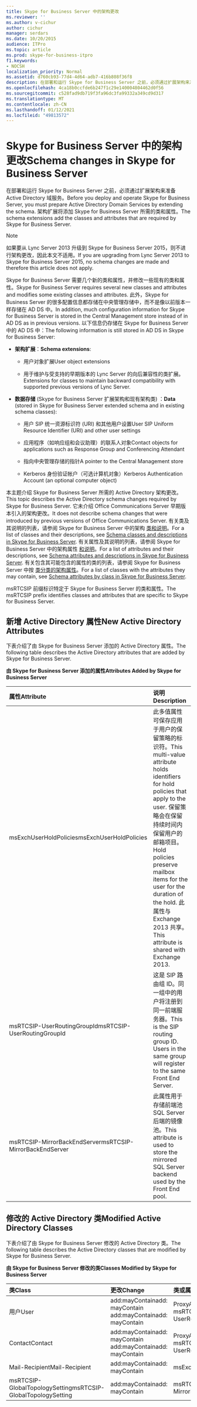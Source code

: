 ```yaml
---
title: Skype for Business Server 中的架构更改
ms.reviewer: ''
ms.author: v-cichur
author: cichur
manager: serdars
ms.date: 10/20/2015
audience: ITPro
ms.topic: article
ms.prod: skype-for-business-itpro
f1.keywords:
- NOCSH
localization_priority: Normal
ms.assetid: d760cb93-77d4-4d64-adb7-416b808f36f8
description: 在部署和运行 Skype for Business Server 之前，必须通过扩展架构来准备 Active Directory 域服务。 架构扩展将添加 Skype for Business Server 所需的类和属性。
ms.openlocfilehash: 4ca18b0ccfde6b247f1c29e140004804462d0f56
ms.sourcegitcommit: c528fad9db719f3fa96dc3fa99332a349cd9d317
ms.translationtype: MT
ms.contentlocale: zh-CN
ms.lasthandoff: 01/12/2021
ms.locfileid: "49813572"
---
```

# <a name="schema-changes-in-skype-for-business-server"></a><span data-ttu-id="f9000-104">Skype for Business Server 中的架构更改</span><span class="sxs-lookup"><span data-stu-id="f9000-104">Schema changes in Skype for Business Server</span></span>
 
<span data-ttu-id="f9000-105">在部署和运行 Skype for Business Server 之前，必须通过扩展架构来准备 Active Directory 域服务。</span><span class="sxs-lookup"><span data-stu-id="f9000-105">Before you deploy and operate Skype for Business Server, you must prepare Active Directory Domain Services by extending the schema.</span></span> <span data-ttu-id="f9000-106">架构扩展将添加 Skype for Business Server 所需的类和属性。</span><span class="sxs-lookup"><span data-stu-id="f9000-106">The schema extensions add the classes and attributes that are required by Skype for Business Server.</span></span>

> [!NOTE]
> <span data-ttu-id="f9000-107">如果要从 Lync Server 2013 升级到 Skype for Business Server 2015，则不进行架构更改，因此本文不适用。</span><span class="sxs-lookup"><span data-stu-id="f9000-107">If you are upgrading from Lync Server 2013 to Skype for Business Server 2015, no schema changes are made and therefore this article does not apply.</span></span>
  
<span data-ttu-id="f9000-108">Skype for Business Server 需要几个新的类和属性，并修改一些现有的类和属性。</span><span class="sxs-lookup"><span data-stu-id="f9000-108">Skype for Business Server requires several new classes and attributes and modifies some existing classes and attributes.</span></span> <span data-ttu-id="f9000-109">此外，Skype for Business Server 的很多配置信息都存储在中央管理存储中，而不是像以前版本一样存储在 AD DS 中。</span><span class="sxs-lookup"><span data-stu-id="f9000-109">In addition, much configuration information for Skype for Business Server is stored in the Central Management store instead of in AD DS as in previous versions.</span></span> <span data-ttu-id="f9000-110">以下信息仍存储在 Skype for Business Server 中的 AD DS 中：</span><span class="sxs-lookup"><span data-stu-id="f9000-110">The following information is still stored in AD DS in Skype for Business Server:</span></span>
  
- <span data-ttu-id="f9000-111">**架构扩展**：</span><span class="sxs-lookup"><span data-stu-id="f9000-111">**Schema extensions**:</span></span>
    
  - <span data-ttu-id="f9000-112">用户对象扩展</span><span class="sxs-lookup"><span data-stu-id="f9000-112">User object extensions</span></span>
    
  - <span data-ttu-id="f9000-113">用于维护与受支持的早期版本的 Lync Server 的向后兼容性的类扩展。</span><span class="sxs-lookup"><span data-stu-id="f9000-113">Extensions for classes to maintain backward compatibility with supported previous versions of Lync Server.</span></span>
    
- <span data-ttu-id="f9000-114">**数据存储** (Skype for Business Server 扩展架构和现有架构类) ：</span><span class="sxs-lookup"><span data-stu-id="f9000-114">**Data** (stored in Skype for Business Server extended schema and in existing schema classes):</span></span>
    
  - <span data-ttu-id="f9000-115">用户 SIP 统一资源标识符 (URI) 和其他用户设置</span><span class="sxs-lookup"><span data-stu-id="f9000-115">User SIP Uniform Resource Identifier (URI) and other user settings</span></span>
    
  - <span data-ttu-id="f9000-116">应用程序（如响应组和会议助理）的联系人对象</span><span class="sxs-lookup"><span data-stu-id="f9000-116">Contact objects for applications such as Response Group and Conferencing Attendant</span></span>
    
  - <span data-ttu-id="f9000-117">指向中央管理存储的指针</span><span class="sxs-lookup"><span data-stu-id="f9000-117">A pointer to the Central Management store</span></span>
    
  - <span data-ttu-id="f9000-118">Kerberos 身份验证帐户（可选计算机对象）</span><span class="sxs-lookup"><span data-stu-id="f9000-118">Kerberos Authentication Account (an optional computer object)</span></span>
    
<span data-ttu-id="f9000-119">本主题介绍 Skype for Business Server 所需的 Active Directory 架构更改。</span><span class="sxs-lookup"><span data-stu-id="f9000-119">This topic describes the Active Directory schema changes required by Skype for Business Server.</span></span> <span data-ttu-id="f9000-120">它未介绍 Office Communications Server 早期版本引入的架构更改。</span><span class="sxs-lookup"><span data-stu-id="f9000-120">It does not describe schema changes that were introduced by previous versions of Office Communications Server.</span></span> <span data-ttu-id="f9000-121">有关类及其说明的列表，请参阅 Skype for Business Server 中的架构 [类和说明](schema-classes-and-descriptions.md)。</span><span class="sxs-lookup"><span data-stu-id="f9000-121">For a list of classes and their descriptions, see [Schema classes and descriptions in Skype for Business Server](schema-classes-and-descriptions.md).</span></span> <span data-ttu-id="f9000-122">有关属性及其说明的列表，请参阅 Skype for Business Server 中的架构属性 [和说明](schema-attributes-and-descriptions.md)。</span><span class="sxs-lookup"><span data-stu-id="f9000-122">For a list of attributes and their descriptions, see [Schema attributes and descriptions in Skype for Business Server](schema-attributes-and-descriptions.md).</span></span> <span data-ttu-id="f9000-123">有关包含其可能包含的属性的类的列表，请参阅 Skype for Business Server 中按 [类分类的架构属性](schema-attributes-by-class.md)。</span><span class="sxs-lookup"><span data-stu-id="f9000-123">For a list of classes with the attributes they may contain, see [Schema attributes by class in Skype for Business Server](schema-attributes-by-class.md).</span></span>
  
<span data-ttu-id="f9000-124">msRTCSIP 前缀标识特定于 Skype for Business Server 的类和属性。</span><span class="sxs-lookup"><span data-stu-id="f9000-124">The msRTCSIP prefix identifies classes and attributes that are specific to Skype for Business Server.</span></span>
  
## <a name="new-active-directory-attributes"></a><span data-ttu-id="f9000-125">新增 Active Directory 属性</span><span class="sxs-lookup"><span data-stu-id="f9000-125">New Active Directory Attributes</span></span>

<span data-ttu-id="f9000-126">下表介绍了由 Skype for Business Server 添加的 Active Directory 属性。</span><span class="sxs-lookup"><span data-stu-id="f9000-126">The following table describes the Active Directory attributes that are added by Skype for Business Server.</span></span>
  
<span data-ttu-id="f9000-127">**由 Skype for Business Server 添加的属性**</span><span class="sxs-lookup"><span data-stu-id="f9000-127">**Attributes Added by Skype for Business Server**</span></span>

|<span data-ttu-id="f9000-128">**属性**</span><span class="sxs-lookup"><span data-stu-id="f9000-128">**Attribute**</span></span>|<span data-ttu-id="f9000-129">**说明**</span><span class="sxs-lookup"><span data-stu-id="f9000-129">**Description**</span></span>|
|:-----|:-----|
|<span data-ttu-id="f9000-130">msExchUserHoldPolicies</span><span class="sxs-lookup"><span data-stu-id="f9000-130">msExchUserHoldPolicies</span></span>  <br/> |<span data-ttu-id="f9000-131">此多值属性可保存应用于用户的保留策略的标识符。</span><span class="sxs-lookup"><span data-stu-id="f9000-131">This multi-value attribute holds identifiers for hold policies that apply to the user.</span></span> <span data-ttu-id="f9000-132">保留策略会在保留持续时间内保留用户的邮箱项目。</span><span class="sxs-lookup"><span data-stu-id="f9000-132">Hold policies preserve mailbox items for the user for the duration of the hold.</span></span> <span data-ttu-id="f9000-133">此属性与 Exchange 2013 共享。</span><span class="sxs-lookup"><span data-stu-id="f9000-133">This attribute is shared with Exchange 2013.</span></span>  <br/> |
|<span data-ttu-id="f9000-134">msRTCSIP-UserRoutingGroupId</span><span class="sxs-lookup"><span data-stu-id="f9000-134">msRTCSIP-UserRoutingGroupId</span></span>  <br/> |<span data-ttu-id="f9000-p106">这是 SIP 路由组 ID。同一组中的用户将注册到同一前端服务器。</span><span class="sxs-lookup"><span data-stu-id="f9000-p106">This is the SIP routing group ID. Users in the same group will register to the same Front End Server.</span></span>  <br/> |
|<span data-ttu-id="f9000-137">msRTCSIP-MirrorBackEndServer</span><span class="sxs-lookup"><span data-stu-id="f9000-137">msRTCSIP-MirrorBackEndServer</span></span>  <br/> |<span data-ttu-id="f9000-138">此属性用于存储前端池SQL Server后端的镜像池。</span><span class="sxs-lookup"><span data-stu-id="f9000-138">This attribute is used to store the mirrored SQL Server backend used by the Front End pool.</span></span>  <br/> |
   
## <a name="modified-active-directory-classes"></a><span data-ttu-id="f9000-139">修改的 Active Directory 类</span><span class="sxs-lookup"><span data-stu-id="f9000-139">Modified Active Directory Classes</span></span>

<span data-ttu-id="f9000-140">下表介绍了由 Skype for Business Server 修改的 Active Directory 类。</span><span class="sxs-lookup"><span data-stu-id="f9000-140">The following table describes the Active Directory classes that are modified by Skype for Business Server.</span></span>
  
<span data-ttu-id="f9000-141">**由 Skype for Business Server 修改的类**</span><span class="sxs-lookup"><span data-stu-id="f9000-141">**Classes Modified by Skype for Business Server**</span></span>

|<span data-ttu-id="f9000-142">**类**</span><span class="sxs-lookup"><span data-stu-id="f9000-142">**Class**</span></span>|<span data-ttu-id="f9000-143">**更改**</span><span class="sxs-lookup"><span data-stu-id="f9000-143">**Change**</span></span>|<span data-ttu-id="f9000-144">**类或属性**</span><span class="sxs-lookup"><span data-stu-id="f9000-144">**Class or Attribute**</span></span>|
|:-----|:-----|:-----|
|<span data-ttu-id="f9000-145">用户</span><span class="sxs-lookup"><span data-stu-id="f9000-145">User</span></span>  <br/> |<span data-ttu-id="f9000-146">add:mayContain</span><span class="sxs-lookup"><span data-stu-id="f9000-146">add: mayContain</span></span>  <br/> <span data-ttu-id="f9000-147">add:mayContain</span><span class="sxs-lookup"><span data-stu-id="f9000-147">add: mayContain</span></span>  <br/> |<span data-ttu-id="f9000-148">ProxyAddresses</span><span class="sxs-lookup"><span data-stu-id="f9000-148">ProxyAddresses</span></span>  <br/> <span data-ttu-id="f9000-149">msRTCSIP-UserRoutingGroupId</span><span class="sxs-lookup"><span data-stu-id="f9000-149">msRTCSIP-UserRoutingGroupId</span></span>  <br/> |
|<span data-ttu-id="f9000-150">Contact</span><span class="sxs-lookup"><span data-stu-id="f9000-150">Contact</span></span>  <br/> |<span data-ttu-id="f9000-151">add:mayContain</span><span class="sxs-lookup"><span data-stu-id="f9000-151">add: mayContain</span></span>  <br/> <span data-ttu-id="f9000-152">add:mayContain</span><span class="sxs-lookup"><span data-stu-id="f9000-152">add: mayContain</span></span>  <br/> |<span data-ttu-id="f9000-153">ProxyAddresses</span><span class="sxs-lookup"><span data-stu-id="f9000-153">ProxyAddresses</span></span>  <br/> <span data-ttu-id="f9000-154">msRTCSIP-UserRoutingGroupId</span><span class="sxs-lookup"><span data-stu-id="f9000-154">msRTCSIP-UserRoutingGroupId</span></span>  <br/> |
|<span data-ttu-id="f9000-155">Mail-Recipient</span><span class="sxs-lookup"><span data-stu-id="f9000-155">Mail-Recipient</span></span>  <br/> |<span data-ttu-id="f9000-156">add:mayContain</span><span class="sxs-lookup"><span data-stu-id="f9000-156">add: mayContain</span></span>  <br/> |<span data-ttu-id="f9000-157">msExchUserHoldPolicies</span><span class="sxs-lookup"><span data-stu-id="f9000-157">msExchUserHoldPolicies</span></span>  <br/> |
|<span data-ttu-id="f9000-158">msRTCSIP-GlobalTopologySetting</span><span class="sxs-lookup"><span data-stu-id="f9000-158">msRTCSIP-GlobalTopologySetting</span></span>  <br/> |<span data-ttu-id="f9000-159">add:mayContain</span><span class="sxs-lookup"><span data-stu-id="f9000-159">add: mayContain</span></span>  <br/> |<span data-ttu-id="f9000-160">msRTCSIP-MirrorBackEndServer</span><span class="sxs-lookup"><span data-stu-id="f9000-160">msRTCSIP-MirrorBackEndServer</span></span>  <br/> |
   

